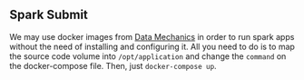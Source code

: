 ## Spark Submit

We may use docker images from [Data Mechanics](https://hub.docker.com/r/datamechanics/spark) in order
to run spark apps without the need of installing and configuring it.
All you need to do is to map the source code volume into `/opt/application` and 
change the `command` on the docker-compose file. Then, just `docker-compose up`.
